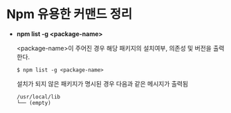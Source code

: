 # Npm 유용한 커맨드 정리

- **npm list -g \<package-name\>**

    \<package-name\>이 주어진 경우 해당 패키지의 설치여부, 의존성 및 버전을 출력한다.

    ```
    $ npm list -g <package-name>
    ```

    설치가 되지 않은 패키지가 명시된 경우 다음과 같은 메시지가 출력됨

    ```
    /usr/local/lib
    └── (empty) 
    ```